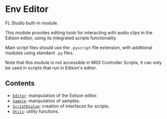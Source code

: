# Env Editor

FL Studio built-in module.

This module provides editing tools for interacting with audio clips in the
Edison editor, using its integrated scripts functionality.

Main script files should use the `.pyscript` file extension, with additional
modules using standard `.py` files.

Note that this module is not accessible in MIDI Controller Scripts, it can only
be used in scripts that run in Edison's editor.

## Contents

* [`Editor`](editor.md): manipulation of the Edison editor.
* [`Sample`](sample.md): manipulation of samples.
* [`ScriptDialog`](script_dialog.md): creation of interfaces for scripts.
* [`Utils`](utils.md): utility functions.
